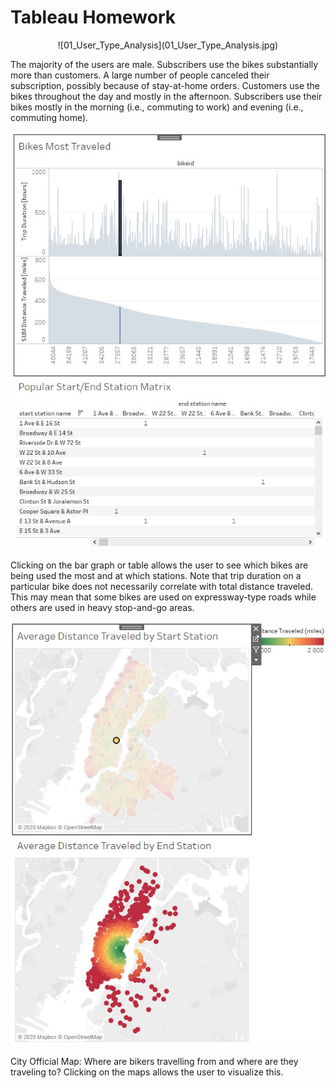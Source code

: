 # Tableau Homework

<div align="center">
![01_User_Type_Analysis](01_User_Type_Analysis.jpg)
</div>

The majority of the users are male. Subscribers use the bikes substantially more than customers. A large number of people canceled their subscription, possibly because of stay-at-home orders. Customers use the bikes throughout the day and mostly in the afternoon. Subscribers use their bikes mostly in the morning (i.e., commuting to work) and evening (i.e., commuting home).



![02_Start_End_Station_Matrix](02_Start_End_Station_Matrix.jpg)  

Clicking on the bar graph or table allows the user to see which bikes are being used the most and at which stations. Note that trip duration on a particular bike does not necessarily correlate with total distance traveled. This may mean that some bikes are used on expressway-type roads while others are used in heavy stop-and-go areas.



![03_Distance_Traveled_by_Station](03_Distance_Traveled_by_Station.jpg)  

City Official Map: Where are bikers travelling from and where are they traveling to? Clicking on the maps allows the user to visualize this.